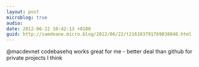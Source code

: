 ```yaml
---
layout: post
microblog: true
audio: 
date: 2012-06-22 10:42:13 +0100
guid: http://samdeane.micro.blog/2012/06/22/t216103791769038848.html
---
```

@macdevnet codebasehq works great for me - better deal than github for private projects I think
